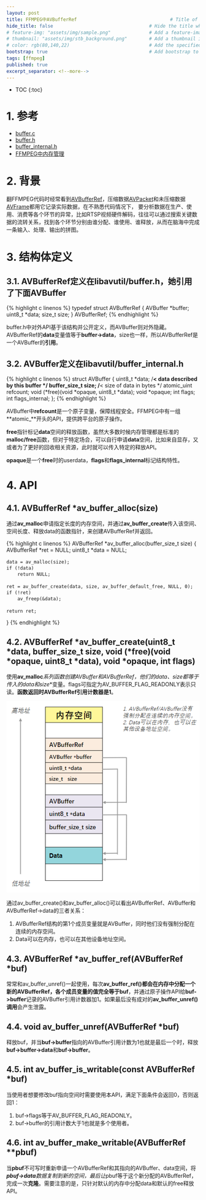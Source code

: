 ```yaml
---
layout: post
title: FFMPEG中AVBufferRef                                  # Title of the page
hide_title: false                                   # Hide the title when displaying the post, but shown in lists of posts
# feature-img: "assets/img/sample.png"              # Add a feature-image to the post
# thumbnail: "assets/img/stb_background.png"        # Add a thumbnail image on blog view
# color: rgb(80,140,22)                             # Add the specified color as feature image, and change link colors in post
bootstrap: true                                     # Add bootstrap to the page
tags: [ffmpeg]
published: true
excerpt_separator: <!--more-->
---
```


<!--more-->
* TOC
{:toc}

# 1. 参考

* [buffer.c](https://github.com/FFmpeg/FFmpeg/blob/n4.4.2/libavutil/buffer.c)
* [buffer.h](https://github.com/FFmpeg/FFmpeg/blob/n4.4.2/libavutil/buffer.h)
* [buffer_internal.h](https://github.com/FFmpeg/FFmpeg/blob/n4.4.2/libavutil/buffer_internal.h)
* [FFMPEG中内存管理](https://hubugui.github.io/2022/08/28/FFMPEG%E4%B8%AD%E5%86%85%E5%AD%98%E7%AE%A1%E7%90%86.html)

# 2. 背景

翻FFMPEG代码时经常看到[AVBufferRef](https://github.com/FFmpeg/FFmpeg/blob/ccfdef79b132bef49f4654266d5d3da8d1deb305/libavutil/buffer.h#L82)，压缩数据[AVPacket](https://github.com/FFmpeg/FFmpeg/blob/ccfdef79b132bef49f4654266d5d3da8d1deb305/libavcodec/packet.h#L350)和未压缩数据[AVFrame](https://github.com/FFmpeg/FFmpeg/blob/ccfdef79b132bef49f4654266d5d3da8d1deb305/libavutil/frame.h#L303)都用它记录实际数据，在不熟悉代码情况下， 要分析数据在生产、使用、消费等各个环节的异常，比如RTSP视频硬件解码，往往可以通过搜索关键数据的流转关系，找到各个环节分别由谁分配、谁使用、谁释放，从而在脑海中完成一条输入、处理、输出的拼图。

# 3. 结构体定义

## 3.1. **AVBufferRef**定义在libavutil/buffer.h，她引用了下面**AVBuffer**

{% highlight c linenos %}
typedef struct AVBufferRef {
    AVBuffer *buffer;
    uint8_t *data;
    size_t   size;
} AVBufferRef;
{% endhighlight %}

buffer.h中对外API基于该结构并公开定义，而AVBuffer则对外隐藏。AVBufferRef的**data**变量值等于**buffer->data**，size也一样，所以AVBufferRef是一个AVBuffer的**引用**。

## 3.2. **AVBuffer**定义在libavutil/buffer_internal.h

{% highlight c linenos %}
struct AVBuffer {
    uint8_t *data; /**< data described by this buffer */
    buffer_size_t size; /**< size of data in bytes */
    atomic_uint refcount;
    void (*free)(void *opaque, uint8_t *data);
    void *opaque;
    int flags;
    int flags_internal;
};
{% endhighlight %}

AVBuffer中**refcount**是一个原子变量，保障线程安全。FFMPEG中有一组**atomic_**开头的API，提供跨平台的原子操作。

**free**指针标记**data**空间的释放函数，虽然大多数时候内存管理都是标准的**malloc/free**函数，但对于特定场合，可以自行申请**data**空间，比如来自显存，又或者为了更好的回收相关资源，此时就可以传入特定的释放API。

**opaque**是一个**free**时的userdata，**flags**和**flags_internal**标记结构特性。

# 4. API

## 4.1. AVBufferRef *av_buffer_alloc(size)

通过**av_malloc**申请指定长度的内存空间，并通过**av_buffer_create**传入该空间、空间长度、释放data的函数指针，来创建AVBufferRef并返回。

{% highlight c linenos %}
AVBufferRef *av_buffer_alloc(buffer_size_t size)
{
    AVBufferRef *ret = NULL;
    uint8_t    *data = NULL;

    data = av_malloc(size);
    if (!data)
        return NULL;

    ret = av_buffer_create(data, size, av_buffer_default_free, NULL, 0);
    if (!ret)
        av_freep(&data);

    return ret;
}
{% endhighlight %}

## 4.2. AVBufferRef *av_buffer_create(uint8_t *data, buffer_size_t size, void (*free)(void *opaque, uint8_t *data), void *opaque, int flags)

使用**av_malloc***系列函数创建AVBuffer和AVBufferRef，他们的data、size都等于传入的**data**和**size**变量。flags可指定为AV_BUFFER_FLAG_READONLY表示只读。**函数返回时AVBufferRef引用计数器是1**。

![AVBufferRef、AVBuffer和AVBufferRef->data的三者关系](/assets/img/post/2022-09-19-ffmpeg-avbufferref/avbufferref.png)

通过av_buffer_create()和av_buffer_alloc()可以看出AVBufferRef、AVBuffer和AVBufferRef->data的三者关系：

1. AVBufferRef结构的第1个成员变量就是AVBuffer，同时他们没有强制分配在连续的内存空间。
2. Data可以在内存，也可以在其他设备地址空间。

## 4.3. AVBufferRef *av_buffer_ref(AVBufferRef *buf)

常常和av_buffer_unref()一起使用，每次**av_buffer_ref()**都会在内存中分配一个新的AVBufferRef，各个成员变量的值完全等于**buf**，并通过原子操作API给**buf->buffer**记录的AVBuffer引用计数器加1。如果最后没有成对的**av_buffer_unref()调用**会产生泄露。

## 4.4. void av_buffer_unref(AVBufferRef *buf)

释放buf，并当**buf->buffer**指向的AVBuffer引用计数为1也就是最后一个时，释放**buf->buffer->data**和**buf->buffer**。

## 4.5. int av_buffer_is_writable(const AVBufferRef *buf)

当使用者想要修改buf指向空间时需要使用本API，满足下面条件会返回0，否则返回1：

1. buf->flags等于AV_BUFFER_FLAG_READONLY。
2. buf->buffer的引用计数大于1也就是多个使用者。

## 4.6. int av_buffer_make_writable(AVBufferRef **pbuf)

当**pbuf**不可写时重新申请一个AVBufferRef和其指向的AVBuffer、data空间，将***pbuf->data**数据复制到新的空间，最后让*pbuf等于这个新分配的AVBufferRef，完成一次**克隆**。需要注意的是，只针对默认的内存中分配data和默认的free释放API。